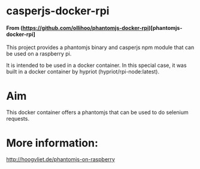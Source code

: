 # casperjs-docker-rpi
#### From (https://github.com/ollihoo/phantomjs-docker-rpi)[phantomjs-docker-rpi]

This project provides a phantomjs binary and casperjs npm module that can be used on a raspberry pi.

It is intended to be used in a docker container. In this special case, it
was built in a docker container by hypriot (hypriot/rpi-node:latest).

# Aim
This docker container offers a phantomjs that can be used to do selenium
requests.

# More information:

http://hoogvliet.de/phantomjs-on-raspberry
